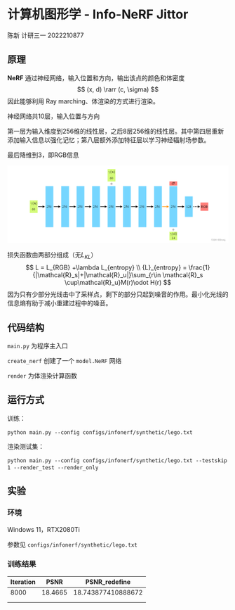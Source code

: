 # 计算机图形学 - Info-NeRF Jittor

陈新	计研三一	2022210877

## 原理

**NeRF** 通过神经网络，输入位置和方向，输出该点的颜色和体密度
$$
(x, d) \rarr (c, \sigma)
$$
因此能够利用 Ray marching、体渲染的方式进行渲染。



神经网络共10层，输入位置与方向

第一层为输入维度到256维的线性层，之后8层256维的线性层。其中第四层重新添加输入信息以强化记忆；第八层额外添加特征层以学习神经辐射场参数。

最后降维到3，即RGB信息

![nerf](pictures/nerf.png)



损失函数由两部分组成（无$L_{KL}$）
$$
L = L_{RGB} +\lambda L_{entropy} \\
{L}_{entropy} = \frac{1}{|\mathcal{R}_s|+|\mathcal{R}_u|}\sum_{r\in \mathcal{R}_s \cup\mathcal{R}_u}M(r)\odot H(r)
$$
因为只有少部分光线击中了采样点，剩下的部分只起到噪音的作用。最小化光线的信息熵有助于减小重建过程中的噪音。



## 代码结构

`main.py` 为程序主入口

`create_nerf` 创建了一个 `model.NeRF` 网络

`render` 为体渲染计算函数



## 运行方式

训练：

```
python main.py --config configs/infonerf/synthetic/lego.txt
```

渲染测试集：

```
python main.py --config configs/infonerf/synthetic/lego.txt --testskip 1 --render_test --render_only
```



## 实验

### 环境

Windows 11，RTX2080Ti

参数见 `configs/infonerf/synthetic/lego.txt`



### 训练结果

| Iteration | PSNR    | PSNR_redefine      |
| --------- | ------- | ------------------ |
| 8000      | 18.4665 | 18.743877410888672 |
|           |         |                    |
|           |         |                    |

